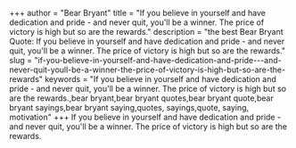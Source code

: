 +++
author = "Bear Bryant"
title = "If you believe in yourself and have dedication and pride - and never quit, you'll be a winner. The price of victory is high but so are the rewards."
description = "the best Bear Bryant Quote: If you believe in yourself and have dedication and pride - and never quit, you'll be a winner. The price of victory is high but so are the rewards."
slug = "if-you-believe-in-yourself-and-have-dedication-and-pride---and-never-quit-youll-be-a-winner-the-price-of-victory-is-high-but-so-are-the-rewards"
keywords = "If you believe in yourself and have dedication and pride - and never quit, you'll be a winner. The price of victory is high but so are the rewards.,bear bryant,bear bryant quotes,bear bryant quote,bear bryant sayings,bear bryant saying,quotes, sayings,quote, saying, motivation"
+++
If you believe in yourself and have dedication and pride - and never quit, you'll be a winner. The price of victory is high but so are the rewards.
